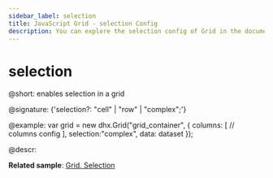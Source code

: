 ```yaml
---
sidebar_label: selection
title: JavaScript Grid - selection Config 
description: You can explore the selection config of Grid in the documentation of the DHTMLX JavaScript UI library. Browse developer guides and API reference, try out code examples and live demos, and download a free 30-day evaluation version of DHTMLX Suite 7.
---
```


# selection

@short: enables selection in a grid

@signature: {'selection?: "cell" | "row" | "complex";'}

@example:
var grid = new dhx.Grid("grid_container", {
	columns: [
		// columns config
	],
	selection:"complex",
	data: dataset
});

@descr:

**Related sample**: [Grid. Selection](https://snippet.dhtmlx.com/ad6roqsx)

[comment]: # (@related: grid/initialization.md#initialize-grid grid/configuration.md#selection)
